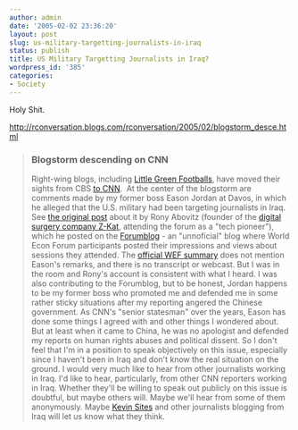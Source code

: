```yaml
---
author: admin
date: '2005-02-02 23:36:20'
layout: post
slug: us-military-targetting-journalists-in-iraq
status: publish
title: US Military Targetting Journalists in Iraq?
wordpress_id: '385'
categories:
- Society
---
```

<p>Holy Shit.</p>
<p>
<a href="http://rconversation.blogs.com/rconversation/2005/02/blogstorm_desce.html">
http://rconversation.blogs.com/rconversation/2005/02/blogstorm_desce.html</a></p>
<blockquote><h3>Blogstorm descending on CNN</h3>
	<p>Right-wing blogs, including
	<a target="_blank" href="http://littlegreenfootballs.com">Little Green 
	Footballs</a>, have moved their sights from CBS
	<a target="_blank" href="http://littlegreenfootballs.com/weblog/?entry=14552_CNN-_Targeted_for_Seeking_the_Truth">
	to CNN</a>.&nbsp; At the center of the blogstorm are comments made by my former 
	boss Eason Jordan at Davos, in which he alleged that the U.S. military had 
	been targeting journalists in Iraq. See
	<a href="http://www.forumblog.org/blog/2005/01/do_us_troops_ta.html">the 
	original post</a> about it by Rony Abovitz (founder of the
	<a target="_blank" href="http://www.z-kat.com/">digital surgery company 
	Z-Kat</a>, attending the forum as a &quot;tech pioneer&quot;), which he posted on the
	<a target="_blank" href="http://www.forumblog.org">Forumblog</a> - an &quot;unnoficial&quot; 
	blog where World Econ Forum participants posted their impressions and views 
	about sessions they attended. The
	<a target="_blank" href="http://www.weforum.org/site/knowledgenavigator.nsf/Content/_S13066?open&event_id=1204&year_id=2005">
	official WEF summary</a> does not mention Eason&#39;s remarks, and there is no 
	transcript or webcast. But I was in the room and Rony&#39;s account is 
	consistent with what I heard. I was also contributing to the Forumblog, but 
	to be honest, Jordan happens to be my former boss who promoted me and 
	defended me in some rather sticky situations after my reporting angered the 
	Chinese government. As CNN&#39;s &quot;senior statesman&quot; over the years, Eason has 
	done some things I agreed with and other things I wondered about. But at 
	least when it came to China, he was no apologist and defended my reports on 
	human rights abuses and political dissent. So I don&#39;t feel that I&#39;m in a 
	position to speak objectively on this issue, especially since I haven&#39;t been 
	in Iraq and don&#39;t know the real situation on the ground. I would very much 
	like to hear from other journalists working in Iraq. I&#39;d like to hear, 
	particularly, from other CNN reporters working in Iraq. Whether they&#39;ll be 
	willing to speak out publicly on this issue is doubtful, but maybe others 
	will. Maybe we&#39;ll hear from some of them anonymously. Maybe
	<a target="_blank" href="http://www.kevinsites.net/2005_01_23_archive.html#110676213140973816">
	Kevin Sites</a> and other journalists blogging from Iraq will let us know 
	what they think.</p>
</blockquote>
